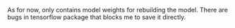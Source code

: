 As for now, only contains model weights for rebuilding the model.
There are bugs in tensorflow package that blocks me to save it directly.
